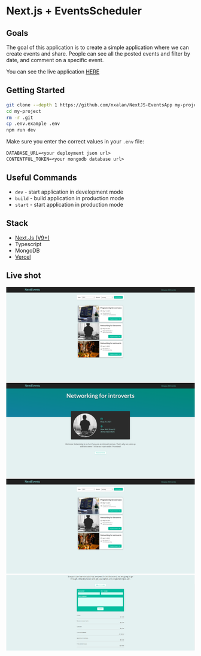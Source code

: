 # Next.js + EventsScheduler

## Goals

The goal of this application is to create a simple application where we can create events and share.
People can see all the posted events and filter by date, and comment on a specific event.

You can see the live application [HERE](https://next-js-events-app-iota.vercel.app/)

## Getting Started

```bash
git clone --depth 1 https://github.com/nxalan/NextJS-EventsApp my-project
cd my-project
rm -r .git
cp .env.example .env
npm run dev
```

Make sure you enter the correct values in your `.env` file:

```
DATABASE_URL=<your deployment json url>
CONTENTFUL_TOKEN=<your mongodb database url>
```

## Useful Commands

- `dev` - start application in development mode
- `build` - build application in production mode
- `start` - start application in production mode

## Stack

- [Next.Js (V9+)](https://nextjs.org/)
- Typescript
- MongoDB
- [Vercel](https://vercel.com/)

## Live shot

![Web1](https://github.com/nxalan/NextJS-EventsApp/blob/master/_assets/screenshot1.png)
![Web2](https://github.com/nxalan/NextJS-EventsApp/blob/master/_assets/screenshot2.png)
![Web3](https://github.com/nxalan/NextJS-EventsApp/blob/master/_assets/screenshot1.png)
![Web4](https://github.com/nxalan/NextJS-EventsApp/blob/master/_assets/screenshot4.png)